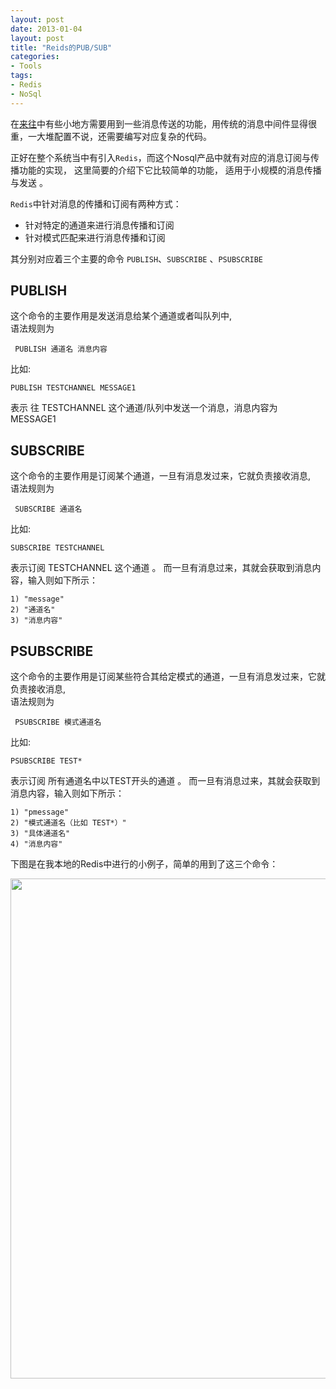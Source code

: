 ```yaml
---
layout: post
date: 2013-01-04
layout: post
title: "Reids的PUB/SUB"
categories:
- Tools
tags:
- Redis
- NoSql
---
```




在[来往](http://www.laiwang.com)中有些小地方需要用到一些消息传送的功能，用传统的消息中间件显得很重，一大堆配置不说，还需要编写对应复杂的代码。  

正好在整个系统当中有引入`Redis`，而这个Nosql产品中就有对应的消息订阅与传播功能的实现， 这里简要的介绍下它比较简单的功能， 适用于小规模的消息传播与发送 。

 
`Redis`中针对消息的传播和订阅有两种方式：  

* 针对特定的通道来进行消息传播和订阅
* 针对模式匹配来进行消息传播和订阅 

 其分别对应着三个主要的命令 `PUBLISH`、`SUBSCRIBE` 、`PSUBSCRIBE` 

## PUBLISH 
 
 这个命令的主要作用是发送消息给某个通道或者叫队列中,  
 语法规则为  
 
```
 PUBLISH 通道名 消息内容
```

 比如: 
 
 ```
 PUBLISH TESTCHANNEL MESSAGE1
 ```
 
 表示 往 TESTCHANNEL 这个通道/队列中发送一个消息，消息内容为 MESSAGE1 
 

## SUBSCRIBE

 这个命令的主要作用是订阅某个通道，一旦有消息发过来，它就负责接收消息,  
 语法规则为  
 
```
 SUBSCRIBE 通道名 
```

 比如: 
 
 ```
 SUBSCRIBE TESTCHANNEL 
 ```
 
 表示订阅 TESTCHANNEL 这个通道  。 
 而一旦有消息过来，其就会获取到消息内容，输入则如下所示：  
 
```
1) "message"
2) "通道名"
3) "消息内容"
```  

## PSUBSCRIBE

 这个命令的主要作用是订阅某些符合其给定模式的通道，一旦有消息发过来，它就负责接收消息,  
 语法规则为  
 
```
 PSUBSCRIBE 模式通道名 
```

 比如: 
 
 ```
 PSUBSCRIBE TEST* 
 ```
 
 表示订阅 所有通道名中以TEST开头的通道  。 
 而一旦有消息过来，其就会获取到消息内容，输入则如下所示：  
 
```
1) "pmessage"
2) "模式通道名（比如 TEST*）"
3) "具体通道名"
4) "消息内容"
```  

下图是在我本地的Redis中进行的小例子，简单的用到了这三个命令： 

<img src="http://i01.lw.aliimg.com/21/yj/yj21_5152f732_1218_645.10000x10000x75x2.jpg" width="800px"/>
